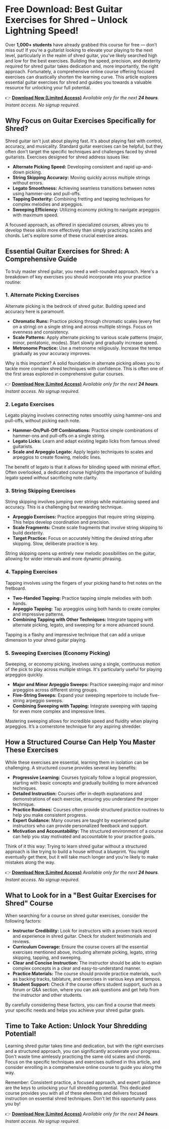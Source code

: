 # Free Download: Best Guitar Exercises for Shred – Unlock Lightning Speed!

Over **1,000+ students** have already grabbed this course for free — don’t miss out! If you're a guitarist looking to elevate your playing to the next level, particularly in the realm of shred guitar, you've likely searched high and low for the best exercises. Building the speed, precision, and dexterity required for shred guitar takes dedication and, more importantly, the right approach. Fortunately, a comprehensive online course offering focused exercises can drastically shorten the learning curve. This article explores essential guitar exercises for shred and guides you towards a valuable resource for unlocking your full potential.

👉 [**Download Now (Limited Access)**](https://udemywork.com/best-guitar-exercises-for-shred)
_Available only for the next **24 hours**. Instant access. No signup required._

## Why Focus on Guitar Exercises Specifically for Shred?

Shred guitar isn't just about playing fast. It's about playing fast with control, accuracy, and musicality. Standard guitar exercises can be helpful, but they often don't target the specific techniques and challenges faced by shred guitarists. Exercises designed for shred address issues like:

*   **Alternate Picking Speed:** Developing consistent and rapid up-and-down picking.
*   **String Skipping Accuracy:** Moving quickly across multiple strings without errors.
*   **Legato Smoothness:** Achieving seamless transitions between notes using hammer-ons and pull-offs.
*   **Tapping Dexterity:** Combining fretting and tapping techniques for complex melodies and arpeggios.
*   **Sweeping Efficiency:** Utilizing economy picking to navigate arpeggios with maximum speed.

A focused approach, as offered in specialized courses, allows you to develop these skills more effectively than simply practicing scales and chords. Let's explore some of these crucial exercise areas.

## Essential Guitar Exercises for Shred: A Comprehensive Guide

To truly master shred guitar, you need a well-rounded approach. Here's a breakdown of key exercises you should incorporate into your practice routine:

### 1. Alternate Picking Exercises

Alternate picking is the bedrock of shred guitar. Building speed and accuracy here is paramount.

*   **Chromatic Runs:** Practice picking through chromatic scales (every fret on a string) on a single string and across multiple strings. Focus on evenness and consistency.
*   **Scale Patterns:** Apply alternate picking to various scale patterns (major, minor, pentatonic, modes). Start slowly and gradually increase speed.
*   **Metronome Practice:** Use a metronome religiously. Increase the tempo gradually as your accuracy improves.

Why is this important? A solid foundation in alternate picking allows you to tackle more complex shred techniques with confidence. This is often one of the first areas explored in comprehensive guitar courses.

👉 [**Download Now (Limited Access)**](https://udemywork.com/best-guitar-exercises-for-shred)
_Available only for the next **24 hours**. Instant access. No signup required._

### 2. Legato Exercises

Legato playing involves connecting notes smoothly using hammer-ons and pull-offs, without picking each note.

*   **Hammer-On/Pull-Off Combinations:** Practice simple combinations of hammer-ons and pull-offs on a single string.
*   **Legato Licks:** Learn and adapt existing legato licks from famous shred guitarists.
*   **Scale and Arpeggio Legato:** Apply legato techniques to scales and arpeggios to create flowing, melodic lines.

The benefit of legato is that it allows for blinding speed with minimal effort. Often overlooked, a dedicated course highlights the importance of building legato speed *without* sacrificing note clarity.

### 3. String Skipping Exercises

String skipping involves jumping over strings while maintaining speed and accuracy. This is a challenging but rewarding technique.

*   **Arpeggio Exercises:** Practice arpeggios that require string skipping. This helps develop coordination and precision.
*   **Scale Fragments:** Create scale fragments that involve string skipping to build dexterity.
*   **Target Practice:** Focus on accurately hitting the desired string after skipping. Slow, deliberate practice is key.

String skipping opens up entirely new melodic possibilities on the guitar, allowing for wider intervals and more dynamic phrasing.

### 4. Tapping Exercises

Tapping involves using the fingers of your picking hand to fret notes on the fretboard.

*   **Two-Handed Tapping:** Practice tapping simple melodies with both hands.
*   **Arpeggio Tapping:** Tap arpeggios using both hands to create complex and impressive patterns.
*   **Combining Tapping with Other Techniques:** Integrate tapping with alternate picking, legato, and sweeping for a more advanced sound.

Tapping is a flashy and impressive technique that can add a unique dimension to your shred guitar playing.

### 5. Sweeping Exercises (Economy Picking)

Sweeping, or economy picking, involves using a single, continuous motion of the pick to play across multiple strings. It's particularly useful for playing arpeggios quickly.

*   **Major and Minor Arpeggio Sweeps:** Practice sweeping major and minor arpeggios across different string groups.
*   **Five-String Sweeps:** Expand your sweeping repertoire to include five-string arpeggio sweeps.
*   **Combining Sweeping with Tapping:** Integrate sweeping with tapping for even more complex and impressive lines.

Mastering sweeping allows for incredible speed and fluidity when playing arpeggios. It’s a cornerstone technique for any aspiring shredder.

## How a Structured Course Can Help You Master These Exercises

While these exercises are essential, learning them in isolation can be challenging. A structured course provides several key benefits:

*   **Progressive Learning:** Courses typically follow a logical progression, starting with basic concepts and gradually building to more advanced techniques.
*   **Detailed Instruction:** Courses offer in-depth explanations and demonstrations of each exercise, ensuring you understand the proper technique.
*   **Practice Routines:** Courses often provide structured practice routines to help you make consistent progress.
*   **Expert Guidance:** Many courses are taught by experienced guitar instructors who can provide personalized feedback and support.
*   **Motivation and Accountability:** The structured environment of a course can help you stay motivated and accountable to your practice goals.

Think of it this way: Trying to learn shred guitar without a structured approach is like trying to build a house without a blueprint. You might eventually get there, but it will take much longer and you're likely to make mistakes along the way.

👉 [**Download Now (Limited Access)**](https://udemywork.com/best-guitar-exercises-for-shred)
_Available only for the next **24 hours**. Instant access. No signup required._

## What to Look for in a "Best Guitar Exercises for Shred" Course

When searching for a course on shred guitar exercises, consider the following factors:

*   **Instructor Credibility:** Look for instructors with a proven track record and experience in shred guitar. Check for student testimonials and reviews.
*   **Curriculum Coverage:** Ensure the course covers all the essential exercises mentioned above, including alternate picking, legato, string skipping, tapping, and sweeping.
*   **Clear and Concise Instruction:** The instructor should be able to explain complex concepts in a clear and easy-to-understand manner.
*   **Practice Materials:** The course should provide practice materials, such as backing tracks, tablature, and exercises in various keys and tempos.
*   **Student Support:** Check if the course offers student support, such as a forum or Q&A section, where you can ask questions and get help from the instructor and other students.

By carefully considering these factors, you can find a course that meets your specific needs and helps you achieve your shred guitar goals.

## Time to Take Action: Unlock Your Shredding Potential!

Learning shred guitar takes time and dedication, but with the right exercises and a structured approach, you can significantly accelerate your progress. Don't waste time aimlessly practicing the same old scales and chords. Focus on the specific techniques and exercises outlined in this article, and consider enrolling in a comprehensive online course to guide you along the way.

Remember: Consistent practice, a focused approach, and expert guidance are the keys to unlocking your full shredding potential. This dedicated course provides you with all of these elements and delivers focused instruction on essential shred techniques. Don't let this opportunity pass you by!

👉 [**Download Now (Limited Access)**](https://udemywork.com/best-guitar-exercises-for-shred)
_Available only for the next **24 hours**. Instant access. No signup required._
